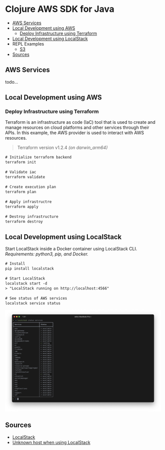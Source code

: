 # Clojure AWS SDK for Java

* [AWS Services](#aws-services)
* [Local Development using AWS](#local-development-using-aws)
  * [Deploy Infrastructure using Terraform](#deploy-infrastructure-using-terraform)
* [Local Development using LocalStack](#local-development-using-localstack)
* REPL Examples
  * [S3](docs/s3.md)
* [Sources](#sources)

## AWS Services
todo...

## Local Development using AWS
### Deploy Infrastructure using Terraform
Terraform is an infrastructure as code (IaC) tool that is used to
create and manage resources on cloud platforms and other services through 
their APIs. In this example, the AWS provider is used to interact with AWS 
resources. 
> Terraform version v1.2.4 _(on darwin_arm64)_

```shell
# Initialize terraform backend
terraform init

# Validate iac
terraform validate

# Create execution plan
terraform plan

# Apply infrastructre
terraform apply

# Destroy infrastructure
terraform destroy
```

## Local Development using LocalStack
Start LocalStack inside a Docker container using LocalStack CLI.<br>
_Requirements: python3, pip, and Docker._
```shell
# Install 
pip install localstack 

# Start LocalStack
localstack start -d
> "LocalStack running on http://localhost:4566"

# See status of AWS services
localstack service status
```
![](resources/images/localstack-services.png)

## Sources
* [LocalStack](https://github.com/localstack/localstack)
* [Unknown host when using LocalStack](https://stackoverflow.com/questions/68034637/unknown-host-when-using-localstack-with-spring-cloud-aws-2-3)

